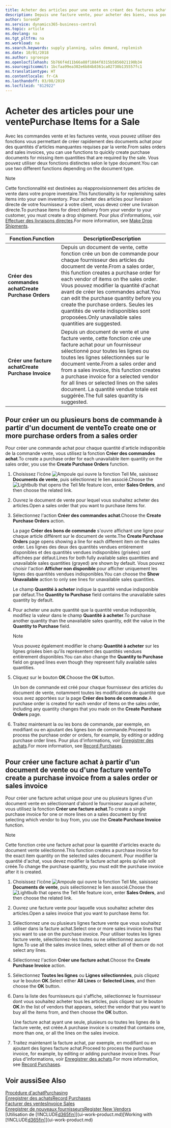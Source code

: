 ```yaml
---
title: Acheter des articles pour une vente en créant des factures achat | Microsoft Docs
description: Depuis une facture vente, pour acheter des biens, vous pouvez créer une facture achat pour un fournisseur.
author: SorenGP
ms.service: dynamics365-business-central
ms.topic: article
ms.devlang: na
ms.tgt_pltfrm: na
ms.workload: na
ms.search.keywords: supply planning, sales demand, replenish
ms.date: 10/01/2018
ms.author: sgroespe
ms.openlocfilehash: 5b766f4d11b66a88f1884f8315b5856021190b34
ms.sourcegitcommit: 1bcfaa99ea302e6b84b8361ca02730b135557fc1
ms.translationtype: HT
ms.contentlocale: fr-CA
ms.lasthandoff: 03/08/2019
ms.locfileid: "812922"
---
```

# <a name="purchase-items-for-a-sale"></a><span data-ttu-id="d302b-103">Acheter des articles pour une vente</span><span class="sxs-lookup"><span data-stu-id="d302b-103">Purchase Items for a Sale</span></span>
<span data-ttu-id="d302b-104">Avec les commandes vente et les factures vente, vous pouvez utiliser des fonctions vous permettant de créer rapidement des documents achat pour des quantités d'articles manquantes requises par la vente.</span><span class="sxs-lookup"><span data-stu-id="d302b-104">From sales orders and sales invoices, you can use functions to quickly create purchase documents for missing item quantities that are required by the sale.</span></span> <span data-ttu-id="d302b-105">Vous pouvez utiliser deux fonctions distinctes selon le type document.</span><span class="sxs-lookup"><span data-stu-id="d302b-105">You can use two different functions depending on the document type.</span></span>

> [!Note]
> <span data-ttu-id="d302b-106">Cette fonctionnalité est destinées au réapprovisionnement des articles de vente dans votre propre inventaire.</span><span class="sxs-lookup"><span data-stu-id="d302b-106">This functionality is for replenishing sales items into your own inventory.</span></span> <span data-ttu-id="d302b-107">Pour acheter des articles pour livraison directe de votre fournisseur à votre client, vous devez créer une livraison directe.</span><span class="sxs-lookup"><span data-stu-id="d302b-107">To purchase items for direct delivery from your vendor to your customer, you must create a drop shipment.</span></span> <span data-ttu-id="d302b-108">Pour plus d'informations, voir [Effectuer des livraisons directes](sales-how-drop-shipment.md).</span><span class="sxs-lookup"><span data-stu-id="d302b-108">For more information, see [Make Drop Shipments](sales-how-drop-shipment.md).</span></span>   

|<span data-ttu-id="d302b-109">Fonction.</span><span class="sxs-lookup"><span data-stu-id="d302b-109">Function</span></span>|<span data-ttu-id="d302b-110">Description</span><span class="sxs-lookup"><span data-stu-id="d302b-110">Description</span></span>|
|--------|-----------|
|<span data-ttu-id="d302b-111">**Créer des commandes achat**</span><span class="sxs-lookup"><span data-stu-id="d302b-111">**Create Purchase Orders**</span></span>|<span data-ttu-id="d302b-112">Depuis un document de vente, cette fonction crée un bon de commande pour chaque fournisseur des articles du document de vente.</span><span class="sxs-lookup"><span data-stu-id="d302b-112">From a sales order, this function creates a purchase order for each vendor of items on the sales order.</span></span> <span data-ttu-id="d302b-113">Vous pouvez modifier la quantité d'achat avant de créer les commandes achat.</span><span class="sxs-lookup"><span data-stu-id="d302b-113">You can edit the purchase quantity before you create the purchase orders.</span></span> <span data-ttu-id="d302b-114">Seules les quantités de vente indisponibles sont proposées.</span><span class="sxs-lookup"><span data-stu-id="d302b-114">Only unavailable sales quantities are suggested.</span></span>
|<span data-ttu-id="d302b-115">**Créer une facture achat**</span><span class="sxs-lookup"><span data-stu-id="d302b-115">**Create Purchase Invoice**</span></span>|<span data-ttu-id="d302b-116">Depuis un document de vente et une facture vente, cette fonction crée une facture achat pour un fournisseur sélectionné pour toutes les lignes ou toutes les lignes sélectionnées sur le document vente.</span><span class="sxs-lookup"><span data-stu-id="d302b-116">From a sales order and from a sales invoice, this function creates a purchase invoice for a selected vendor for all lines or selected lines on the sales document.</span></span> <span data-ttu-id="d302b-117">La quantité vendue totale est suggérée.</span><span class="sxs-lookup"><span data-stu-id="d302b-117">The full sales quantity is suggested.</span></span>|

## <a name="to-create-one-or-more-purchase-orders-from-a-sales-order"></a><span data-ttu-id="d302b-118">Pour créer un ou plusieurs bons de commande à partir d'un document de vente</span><span class="sxs-lookup"><span data-stu-id="d302b-118">To create one or more purchase orders from a sales order</span></span>
<span data-ttu-id="d302b-119">Pour créer une commande achat pour chaque quantité d'article indisponible de la commande vente, vous utilisez la fonction **Créer des commandes achat**.</span><span class="sxs-lookup"><span data-stu-id="d302b-119">To create a purchase order for each unavailable item quantity on the sales order, you use the **Create Purchase Orders** function.</span></span>

1. <span data-ttu-id="d302b-120">Choisissez l'icône ![Ampoule qui ouvre la fonction Tell Me](media/ui-search/search_small.png "Dites-moi ce que vous voulez faire"), saisissez **Documents de vente**, puis sélectionnez le lien associé.</span><span class="sxs-lookup"><span data-stu-id="d302b-120">Choose the ![Lightbulb that opens the Tell Me feature](media/ui-search/search_small.png "Tell me what you want to do") icon, enter **Sales Orders**, and then choose the related link.</span></span>
2. <span data-ttu-id="d302b-121">Ouvrez le document de vente pour lequel vous souhaitez acheter des articles.</span><span class="sxs-lookup"><span data-stu-id="d302b-121">Open a sales order that you want to purchase items for.</span></span>
3. <span data-ttu-id="d302b-122">Sélectionnez l'action **Créer des commandes achat**.</span><span class="sxs-lookup"><span data-stu-id="d302b-122">Choose the **Create Purchase Orders** action.</span></span>

    <span data-ttu-id="d302b-123">La page **Créer des bons de commande** s'ouvre affichant une ligne pour chaque article différent sur le document de vente.</span><span class="sxs-lookup"><span data-stu-id="d302b-123">The **Create Purchase Orders** page opens showing a line for each different item on the sales order.</span></span> <span data-ttu-id="d302b-124">Les lignes des deux des quantités vendues entièrement disponibles et des quantités vendues indisponibles (grisées) sont affichées par défaut.</span><span class="sxs-lookup"><span data-stu-id="d302b-124">Lines for both fully available sales quantities and unavailable sales quantities (grayed) are shown by default.</span></span> <span data-ttu-id="d302b-125">Vous pouvez choisir l'action **Afficher non disponible** pour afficher uniquement les lignes des quantités vendues indisponibles.</span><span class="sxs-lookup"><span data-stu-id="d302b-125">You can choose the **Show Unavailable** action to only see lines for unavailable sales quantities.</span></span>

    <span data-ttu-id="d302b-126">Le champ **Quantité à acheter** indique la quantité vendue indisponible par défaut.</span><span class="sxs-lookup"><span data-stu-id="d302b-126">The **Quantity to Purchase** field contains the unavailable sales quantity by default.</span></span>
4. <span data-ttu-id="d302b-127">Pour acheter une autre quantité que la quantité vendue indisponible, modifiez la valeur dans le champ **Quantité à acheter**.</span><span class="sxs-lookup"><span data-stu-id="d302b-127">To purchase another quantity than the unavailable sales quantity, edit the value in the **Quantity to Purchase** field.</span></span>

    > [!NOTE]  
    >   <span data-ttu-id="d302b-128">Vous pouvez également modifier le champ **Quantité à acheter** sur les lignes grisées bien qu'ils représentent des quantités vendues entièrement disponibles.</span><span class="sxs-lookup"><span data-stu-id="d302b-128">You can also change the **Quantity to Purchase** field on grayed lines even though they represent fully available sales quantities.</span></span>
5. <span data-ttu-id="d302b-129">Cliquez sur le bouton **OK**.</span><span class="sxs-lookup"><span data-stu-id="d302b-129">Choose the **OK** button.</span></span>

    <span data-ttu-id="d302b-130">Un bon de commande est créé pour chaque fournisseur des articles du document de vente, notamment toutes les modifications de quantité que vous avez apportées sur la page **Créer des bons de commande**.</span><span class="sxs-lookup"><span data-stu-id="d302b-130">A purchase order is created for each vendor of items on the sales order, including any quantity changes that you made on the **Create Purchase Orders** page.</span></span>
7. <span data-ttu-id="d302b-131">Traitez maintenant la ou les bons de commande, par exemple, en modifiant ou en ajoutant des lignes bon de commande.</span><span class="sxs-lookup"><span data-stu-id="d302b-131">Proceed to process the purchase order or orders, for example, by editing or adding purchase order lines.</span></span> <span data-ttu-id="d302b-132">Pour plus d'informations, voir [Enregistrer des achats](purchasing-how-record-purchases.md).</span><span class="sxs-lookup"><span data-stu-id="d302b-132">For more information, see [Record Purchases](purchasing-how-record-purchases.md).</span></span>


## <a name="to-create-a-purchase-invoice-from-a-sales-order-or-sales-invoice"></a><span data-ttu-id="d302b-133">Pour créer une facture achat à partir d'un document de vente ou d'une facture vente</span><span class="sxs-lookup"><span data-stu-id="d302b-133">To create a purchase invoice from a sales order or sales invoice</span></span>
<span data-ttu-id="d302b-134">Pour créer une facture achat unique pour une ou plusieurs lignes d'un document vente en sélectionnant d'abord le fournisseur auquel acheter, vous utilisez la fonction **Créer une facture achat**.</span><span class="sxs-lookup"><span data-stu-id="d302b-134">To create a single purchase invoice for one or more lines on a sales document by first selecting which vendor to buy from, you use the **Create Purchase Invoice** function.</span></span>

> [!NOTE]  
>   <span data-ttu-id="d302b-135">Cette fonction crée une facture achat pour la quantité d'articles exacte du document vente sélectionné.</span><span class="sxs-lookup"><span data-stu-id="d302b-135">This function creates a purchase invoice for the exact item quantity on the selected sales document.</span></span> <span data-ttu-id="d302b-136">Pour modifier la quantité d'achat, vous devez modifier la facture achat après qu'elle soit créée.</span><span class="sxs-lookup"><span data-stu-id="d302b-136">To change the purchase quantity, you must edit the purchase invoice after it is created.</span></span>  

1. <span data-ttu-id="d302b-137">Choisissez l'icône ![Ampoule qui ouvre la fonction Tell Me](media/ui-search/search_small.png "Dites-moi ce que vous voulez faire"), saisissez **Documents de vente**, puis sélectionnez le lien associé.</span><span class="sxs-lookup"><span data-stu-id="d302b-137">Choose the ![Lightbulb that opens the Tell Me feature](media/ui-search/search_small.png "Tell me what you want to do") icon, enter **Sales Orders**, and then choose the related link.</span></span>
2. <span data-ttu-id="d302b-138">Ouvrez une facture vente pour laquelle vous souhaitez acheter des articles.</span><span class="sxs-lookup"><span data-stu-id="d302b-138">Open a sales invoice that you want to purchase items for.</span></span>
3. <span data-ttu-id="d302b-139">Sélectionnez une ou plusieurs lignes facture vente que vous souhaitez utiliser dans la facture achat.</span><span class="sxs-lookup"><span data-stu-id="d302b-139">Select one or more sales invoice lines that you want to use on the purchase invoice.</span></span> <span data-ttu-id="d302b-140">Pour utiliser toutes les lignes facture vente, sélectionnez-les toutes ou ne sélectionnez aucune ligne.</span><span class="sxs-lookup"><span data-stu-id="d302b-140">To use all the sales invoice lines, select either all of them or do not select any lines.</span></span>
4. <span data-ttu-id="d302b-141">Sélectionnez l'action **Créer une facture achat**.</span><span class="sxs-lookup"><span data-stu-id="d302b-141">Choose the **Create Purchase Invoice** action.</span></span>
5. <span data-ttu-id="d302b-142">Sélectionnez **Toutes les lignes** ou **Lignes sélectionnées**, puis cliquez sur le bouton **OK**.</span><span class="sxs-lookup"><span data-stu-id="d302b-142">Select either **All Lines** or **Selected Lines**, and then choose the **OK** button.</span></span>  
6. <span data-ttu-id="d302b-143">Dans la liste des fournisseurs qui s'affiche, sélectionnez le fournisseur dont vous souhaitez acheter tous les articles, puis cliquez sur le bouton **OK**.</span><span class="sxs-lookup"><span data-stu-id="d302b-143">In the list of vendors that appears, select the vendor that you want to buy all the items from, and then choose the **OK** button.</span></span>

    <span data-ttu-id="d302b-144">Une facture achat ayant une seule, plusieurs ou toutes les lignes de la facture vente, est créée.</span><span class="sxs-lookup"><span data-stu-id="d302b-144">A purchase invoice is created that contains one, more than one, or all the lines on the sales invoice.</span></span>
7. <span data-ttu-id="d302b-145">Traitez maintenant la facture achat, par exemple, en modifiant ou en ajoutant des lignes facture achat.</span><span class="sxs-lookup"><span data-stu-id="d302b-145">Proceed to process the purchase invoice, for example, by editing or adding purchase invoice lines.</span></span> <span data-ttu-id="d302b-146">Pour plus d'informations, voir [Enregistrer des achats](purchasing-how-record-purchases.md).</span><span class="sxs-lookup"><span data-stu-id="d302b-146">For more information, see [Record Purchases](purchasing-how-record-purchases.md).</span></span>

## <a name="see-also"></a><span data-ttu-id="d302b-147">Voir aussi</span><span class="sxs-lookup"><span data-stu-id="d302b-147">See Also</span></span>
[<span data-ttu-id="d302b-148">Procédure d'achat</span><span class="sxs-lookup"><span data-stu-id="d302b-148">Purchasing</span></span>](purchasing-manage-purchasing.md)  
[<span data-ttu-id="d302b-149">Enregistrer des achats</span><span class="sxs-lookup"><span data-stu-id="d302b-149">Record Purchases</span></span>](purchasing-how-record-purchases.md)  
[<span data-ttu-id="d302b-150">Facturer des ventes</span><span class="sxs-lookup"><span data-stu-id="d302b-150">Invoice Sales</span></span>](sales-how-invoice-sales.md)  
[<span data-ttu-id="d302b-151">Enregistrer de nouveaux fournisseurs</span><span class="sxs-lookup"><span data-stu-id="d302b-151">Register New Vendors</span></span>](purchasing-how-register-new-vendors.md)  
<span data-ttu-id="d302b-152">[Utilisation de [!INCLUDE[d365fin](includes/d365fin_md.md)]](ui-work-product.md)</span><span class="sxs-lookup"><span data-stu-id="d302b-152">[Working with [!INCLUDE[d365fin](includes/d365fin_md.md)]](ui-work-product.md)</span></span>
